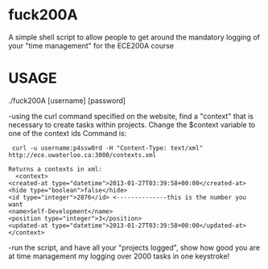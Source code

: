 fuck200A
========

A simple shell script to allow people to get around the mandatory logging of your "time management" for the ECE200A course

USAGE
=====

./fuck200A \[username\] \[password\]

-using the curl command specified on the website, find a "context" that is necessary to create tasks within projects. Change the $context variable to one of the context ids
  Command is:
  
     curl -u username:p4ssw0rd -H "Content-Type: text/xml" http://ece.uwaterloo.ca:3000/contexts.xml

    Returns a contexts in xml:
      <context>
    <created-at type="datetime">2013-01-27T03:39:58+00:00</created-at>
    <hide type="boolean">false</hide>
    <id type="integer">2876</id> <--------------this is the number you want
    <name>Self-Development</name>
    <position type="integer">3</position>
    <updated-at type="datetime">2013-01-27T03:39:58+00:00</updated-at>
    </context>



-run the script, and have all your "projects logged", show how good you are at time management my logging over 2000 tasks in one keystroke!
